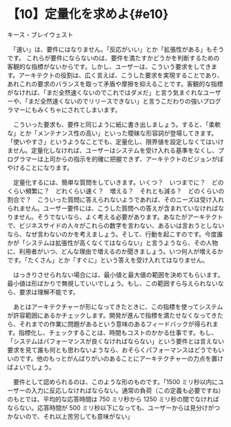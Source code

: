 # 【10】定量化を求めよ{#e10}

<div class="author">キース・ブレイウェスト</div>

　「速い」は、要件にはなりません。「反応がいい」とか「拡張性がある」もそうです。 これらが要件にならないのは、要件を満たすかどうかを判断するための客観的な指標がないからです。しかし、ユーザーは、こういう要求をしてきます。アーキテク卜の役割は、広く言えば、こうした要求を実現することであり、あれこれの要求のバランスを取って矛盾や摩擦を抑えることです。客観的な指標がなければ、「まだ全然速くないのでこれではダメだ」と言う気まぐれなユーザーや、「まだ全然速くないのでリリースできない」と言うこだわりの強いプログラマーにもみくちゃにされてしまいます。

　こういった要求も、要件と同じように紙に書き出しましょう。すると、「柔軟な」とか「メンテナンス性の高い」といった曖昧な形容詞が登場してきます。「使いやすさ」というようなことでも、定量化し、限界値を設定しなくてはいけません。定量化しなければ、ユーザーはシステムを受け入れる基準をなくし、プログラマーは上司からの指示を的確に把握できず、アーキテクトのビジョンがぼやけることになります。

　定量化するには、簡単な質問をしていきます。いくつ？　いつまでに？　どのくらい頻繁に？　どれくらい速く？　増える？　それとも減る？　どのくらいの割合で？　こういった質問に答えられないようであれば、そのニーズは受け入れられません。ユーザー要件には、こうした質問への答えが含まれていなければなりません。そうでないなら、よく考える必要があります。あなたがアーキテクトで、ビジネスサイドの人々がこれらの数字を言わない、あるいは言おうとしないなら、なぜ言わないのかを考えましょう。そして、行動を起こすのです。今度誰かが「システムは拡張性が高くなくてはならない」と言うようなら、その人物に、利用者がいつ、どんな理由で増えるのか聞きましょう。いつ何人が増えるかです。「たくさん」とか「すぐに」という答えを受け入れてはなりません。

　はっきりさせられない場合には、最小値と最大値の範囲を決めてもらいます。最小値は形ばかりで無視していいでしょう。もし、この範囲すら与えられないなら、要求は理解不能です。

　あとはアーキテクチャーが形になってきたときに、この指標を使ってシステムが許容範囲にあるかチェックします。開発が進んで指標を満たせなくなってきたら、それまでの作業に問題があるという意味のあるフィードバックが得られます。指標化し、チェックすることは、時間もコストのかかる仕事です。もし、「システムはパフォーマンスが良くなければならない」という要件とは言えない要求を見て誰も何とも思わないようなら、おそらくパフォーマンスはどうでもいいのです。他のもっとがんばりがいのあることにアーキテクチャーの力点を置けばよいでしょう。

　要件として認められるのは、このような形のものです。「1500 ミリ秒以内にユーザーの入力に反応しなければならない。通常の負荷（この定義も必要ですね）のもとでは、平均的な応答時間は 750 ミリ秒から 1250 ミリ秒の間でなければならない。応答時間が 500 ミリ秒以下になっても、ユーザーからは見分けがつかないので、それ以上苦労しても意味がない」
